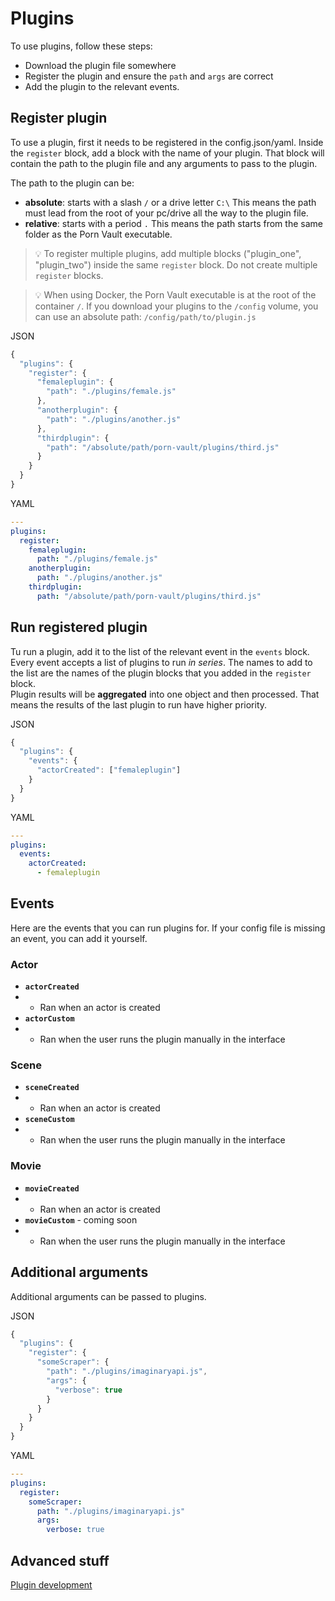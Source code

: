 # Plugins

To use plugins, follow these steps:
- Download the plugin file somewhere
- Register the plugin and ensure the `path` and `args` are correct
- Add the plugin to the relevant events.

## Register plugin

To use a plugin, first it needs to be registered in the config.json/yaml.
Inside the `register` block, add a block with the name of your plugin. That block will contain the path
to the plugin file and any arguments to pass to the plugin.

The path to the plugin can be:
- **absolute**: starts with a slash `/` or a drive letter `C:\` This means the path must lead from the root of your pc/drive all the way to the plugin file.
- **relative**: starts with a period `.` This means the path starts from the same folder as the Porn Vault executable.

> 💡 To register multiple plugins, add multiple blocks ("plugin_one", "plugin_two") inside the same `register` block. Do not create multiple
`register` blocks.

> 💡 When using Docker, the Porn Vault executable is at the root of the container `/`. If you download your plugins
to the `/config` volume, you can use an absolute path: `/config/path/to/plugin.js`

JSON

```javascript
{
  "plugins": {
    "register": {
      "femaleplugin": {
        "path": "./plugins/female.js"
      },
      "anotherplugin": {
        "path": "./plugins/another.js"
      },
      "thirdplugin": {
        "path": "/absolute/path/porn-vault/plugins/third.js"
      }
    }
  }
}
```

YAML

```yaml
---
plugins:
  register:
    femaleplugin:
      path: "./plugins/female.js"
    anotherplugin:
      path: "./plugins/another.js"
    thirdplugin:
      path: "/absolute/path/porn-vault/plugins/third.js"
```

## Run registered plugin

Tu run a plugin, add it to the list of the relevant event in the `events` block.  
Every event accepts a list of plugins to run _in series_. The names to add to the list are
the names of the plugin blocks that you added in the `register` block.  
Plugin results will be **aggregated** into one object and then processed.
That means the results of the last plugin to run have higher priority.

JSON

```javascript
{
  "plugins": {
    "events": {
      "actorCreated": ["femaleplugin"]
    }
  }
}
```

YAML

```yaml
---
plugins:
  events:
    actorCreated:
      - femaleplugin
```

## Events

Here are the events that you can run plugins for. If your config file is missing an event, you can add it yourself.

### Actor

- **`actorCreated`**
- - Ran when an actor is created
- **`actorCustom`**
- - Ran when the user runs the plugin manually in the interface

### Scene

- **`sceneCreated`**
- - Ran when an actor is created
- **`sceneCustom`**
- - Ran when the user runs the plugin manually in the interface

### Movie

- **`movieCreated`**
- - Ran when an actor is created
- **`movieCustom`** - coming soon
- - Ran when the user runs the plugin manually in the interface

## Additional arguments

Additional arguments can be passed to plugins.

JSON

```javascript
{
  "plugins": {
    "register": {
      "someScraper": {
        "path": "./plugins/imaginaryapi.js",
        "args": {
          "verbose": true
        }
      }
    }
  }
}
```

YAML

```yaml
---
plugins:
  register:
    someScraper:
      path: "./plugins/imaginaryapi.js"
      args:
        verbose: true
```

## Advanced stuff

[Plugin development](plugin-development)
